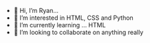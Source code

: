 - 👋 Hi, I’m Ryan...
- 👀 I’m interested in HTML, CSS and Python
- 🌱 I’m currently learning ... HTML
- 💞️ I’m looking to collaborate on anything really

<!---
ryanginn/ryanginn is a ✨ special ✨ repository because its `README.md` (this file) appears on your GitHub profile.
You can click the Preview link to take a look at your changes. ok and?
--->
